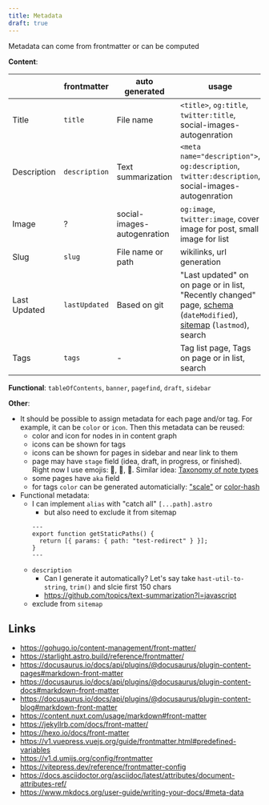 ```yaml
---
title: Metadata
draft: true
---
```


Metadata can come from frontmatter or can be computed

**Content**:

|              | frontmatter   | auto generated              | usage                                                                                                                                                                                                                    |
| ------------ | ------------- | --------------------------- | ------------------------------------------------------------------------------------------------------------------------------------------------------------------------------------------------------------------------ |
| Title        | `title`       | File name                   | `<title>`, `og:title`, `twitter:title`, social-images-autogenration                                                                                                                                                      |
| Description  | `description` | Text summarization          | `<meta name="description">`, `og:description`, `twitter:description`, social-images-autogenration                                                                                                                        |
| Image        | ?             | social-images-autogenration | `og:image`, `twitter:image`, cover image for post, small image for list                                                                                                                                                  |
| Slug         | `slug`        | File name or path           | wikilinks, url generation                                                                                                                                                                                                |
| Last Updated | `lastUpdated` | Based on git                | "Last updated" on on page or in list, "Recently changed" page, [schema](https://schema.org/dateModified) (`dateModified`), [sitemap](https://docs.astro.build/en/guides/integrations-guide/sitemap/) (`lastmod`), search |
| Tags         | `tags`        | -                           | Tag list page, Tags on page or in list, search                                                                                                                                                                           |

**Functional**: `tableOfContents`, `banner`, `pagefind`, `draft`, `sidebar`

**Other**:

- It should be possible to assign metadata for each page and/or tag. For example, it can be `color` or `icon`. Then this metadata can be reused:
  - color and icon for nodes in in content graph
  - icons can be shown for tags
  - icons can be shown for pages in sidebar and near link to them
  - page may have `stage` field (idea, draft, in progress, or finished). Right now I use emojis: 🧠, 🚷, 🚧. Similar idea: [Taxonomy of note types](https://www.ssp.sh/brain/taxonomy-of-note-types/)
  - some pages have `aka` field
  - for tags `color` can be generated automaticially: ["scale"](https://d3js.org/d3-scale-chromatic/categorical) or [color-hash](https://github.com/zenozeng/color-hash)
- Functional metadata:
  - I can implement `alias` with "catch all" `[...path].astro`
    - but also need to exclude it from sitemap
    ```astro
    ---
    export function getStaticPaths() {
      return [{ params: { path: "test-redirect" } }];
    }
    ---
    ```
  - `description`
    - Can I generate it automatically? Let's say take `hast-util-to-string`, `trim()` and slcie first 150 chars
    - https://github.com/topics/text-summarization?l=javascript
  - exclude from `sitemap`

## Links

- https://gohugo.io/content-management/front-matter/
- https://starlight.astro.build/reference/frontmatter/
- https://docusaurus.io/docs/api/plugins/@docusaurus/plugin-content-pages#markdown-front-matter
- https://docusaurus.io/docs/api/plugins/@docusaurus/plugin-content-docs#markdown-front-matter
- https://docusaurus.io/docs/api/plugins/@docusaurus/plugin-content-blog#markdown-front-matter
- https://content.nuxt.com/usage/markdown#front-matter
- https://jekyllrb.com/docs/front-matter/
- https://hexo.io/docs/front-matter
- https://v1.vuepress.vuejs.org/guide/frontmatter.html#predefined-variables
- https://v1.d.umijs.org/config/frontmatter
- https://vitepress.dev/reference/frontmatter-config
- https://docs.asciidoctor.org/asciidoc/latest/attributes/document-attributes-ref/
- https://www.mkdocs.org/user-guide/writing-your-docs/#meta-data
